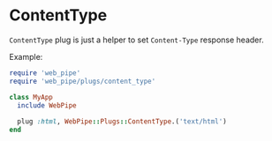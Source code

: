# ContentType

`ContentType` plug is just a helper to set `Content-Type` response header.

Example:

```ruby
require 'web_pipe'
require 'web_pipe/plugs/content_type'

class MyApp
  include WebPipe
  
  plug :html, WebPipe::Plugs::ContentType.('text/html')
end
```
